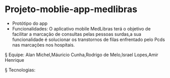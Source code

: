 # Projeto-moblie-app-medlibras
- Protótipo do app
- Funcionalidades:
  O aplicativo mobile MedLibras terá o objetivo
  de facilitar a marcação de consultas pelas pessoas
  surdas,a sua funcionalidade é solucionar os transtornos
  de filas enfrentado pelo Pcds nas marcações nos hospitais.

§ Equipe:
  Alan Michel,Máuricio Cunha,Rodrigo de Melo,Israel Lopes,Amir Henrique

§ Tecnologias:
  
